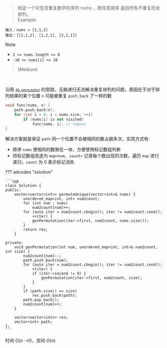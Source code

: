 <!-- prettier-ignore-start -->

> 给定一个可包含重复数字的序列 nums ，按任意顺序 返回所有不重复的全排列。<br>
> Example:
```
输入：nums = [1,1,2]
输出：[[1,1,2], [1,2,1], [2,1,1]]
```
Note:
>
-   `1 <= nums.length <= 8`
-   `-10 <= nums[i] <= 10`
>
> (Medium)

<!-- prettier-ignore-end -->

<br>

沿用 <a href="../_leetcode/46.html" style="font-size: 0.66rem">46. permutation</a> 的思路，无脑递归无法解决重复排列的问题，原因在于对于排列结果的某个位置 `n` 可能被重复 `push_back` 了一样的数

```cpp
void func(nums, n) {
    path.push_back(n);
    for (int i = 0; i < nums.size; ++i)
        if (nums[i] is not visited)
            func(nums, i); // repeat
}
```

解决方案就是保证 `path` 同一个位置不会被相同的数占据多次，实现方式有:

-   排序 `nums` 使相同的数聚在一块，方便使用标记数组判断
-   将标记数组改造为 `map<num, count>` 记录每个数出现的次数，遍历 `map` 进行递归，`count` 为 0 表示标记消失

??? adcodes "solution"

    ```cpp
    class Solution {
    public:
        vector<vector<int>> permuteUnique(vector<int>& nums) {
            unordered_map<int, int> num2count;
            for (int num : nums)
                num2count[num]++;
            for (auto iter = num2count.cbegin(); iter != num2count.cend();
                ++iter) {
                genPermutation(iter->first, num2count, nums.size());
            }
            return res;
        }

    private:
        void genPermutation(int num, unordered_map<int, int>& num2count, int size) {
            num2count[num]--;
            path.push_back(num);
            for (auto iter = num2count.cbegin(); iter != num2count.cend();
                ++iter) {
                if (iter->second != 0) {
                    genPermutation(iter->first, num2count, size);
                }
            }
            if (path.size() == size)
                res.push_back(path);
            path.pop_back();
            num2count[num]++;
        }

        vector<vector<int>> res;
        vector<int> path;
    };
    ```

时间 $O(n\cdot n!)$，空间 $O(n)$

